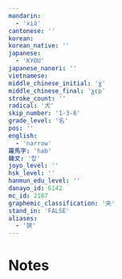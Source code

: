 ```yaml
---
mandarin:
  - 'xiá'
cantonese: ''
korean:
korean_native: ''
japanese:
  - 'KYOU'
japanese_nanori: ''
vietnamese:
middle_chinese_initial: 'ɣ'
middle_chinese_final: 'ɣɛp'
stroke_count: ''
radical: '犬'
skip_number: '1-3-6'
grade_level: '名'
pos: ''
english:
  - 'narrow'
羅馬字: 'hab'
韓文: '합'
joyo_level: ''
hsk_level: ''
hanmun_edu_level: ''
danayo_id: 6142
mc_id: 2187
graphemic_classification: '夹'
stand_in: 'FALSE'
aliases:
  - '狹'
---
```


# Notes
